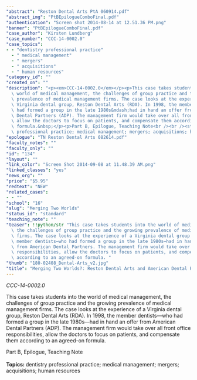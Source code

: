 ```yaml
---
"abstract": "Reston Dental Arts PtA 060914.pdf"
"abstract_img": "PtBEpilogueComboFinal.pdf"
"authentication": "Screen shot 2014-08-14 at 12.51.36 PM.png"
"banner": "PtBEpilogueComboFinal.pdf"
"case_author": "Kirsten Lundberg"
"case_number": "CCC-14-0002.0"
"case_topics":
- - "dentistry professional practice"
  - " medical management"
  - " mergers"
  - " acquisitions"
  - " human resources"
"category_id": ""
"created_on": ""
"description": "<p><em>CCC-14-0002.0</em></p><p>This case takes students into the\
  \ world of medical management, the challenges of group practice and the growing\
  \ prevalence of medical management firms. The case looks at the experience of a\
  \ Virginia dental group, Reston Dental Arts (RDA). In 1998, the member dentists&mdash;who\
  \ had formed a group in the late 1980s&mdash;had in hand an offer from American\
  \ Dental Partners (ADP). The management firm would take over all front office responsibilities,\
  \ allow the doctors to focus on patients, and compensate them according to an agreed-on\
  \ formula.&nbsp;</p><p>Part B, Epilogue, Teaching Note<br /><br /><strong>Topics:&nbsp;</strong>dentistry\
  \ professional practice; medical management; mergers; acquisitions; human resources</p>"
"epologue": "TN Reston Dental Arts 082614.pdf"
"faculty_notes": ""
"faculty_only": ""
"id": "134"
"layout": ""
"link_color": "Screen Shot 2014-09-08 at 11.48.39 AM.png"
"linked_classes": "yes"
"news_org": ""
"price": "$5.95"
"redtext": "NEW"
"related_cases":
- - ""
"school": "16"
"slug": "Merging Two Worlds"
"status_id": "standard"
"teaching_note": ""
"teaser": !!python/str "This case takes students into the world of medical management,\
  \ the challenges of group practice and the growing prevalence of medical management\
  \ firms. The case looks at the experience of a Virginia dental group. In 1998, the\
  \ member dentists—who had formed a group in the late 1980s—had in hand an offer\
  \ from American Dental Partners. The management firm would take over all front office\
  \ responsibilities, allow the doctors to focus on patients, and compensate them\
  \ according to an agreed-on formula. "
"thumb": "180-02408_Dental-Arts_v2.jpg"
"title": "Merging Two Worlds?: Reston Dental Arts and American Dental Partners"
---
```

<p><em>CCC-14-0002.0</em></p><p>This case takes students into the world of medical management, the challenges of group practice and the growing prevalence of medical management firms. The case looks at the experience of a Virginia dental group, Reston Dental Arts (RDA). In 1998, the member dentists&mdash;who had formed a group in the late 1980s&mdash;had in hand an offer from American Dental Partners (ADP). The management firm would take over all front office responsibilities, allow the doctors to focus on patients, and compensate them according to an agreed-on formula.&nbsp;</p><p>Part B, Epilogue, Teaching Note<br /><br /><strong>Topics:&nbsp;</strong>dentistry professional practice; medical management; mergers; acquisitions; human resources</p>
